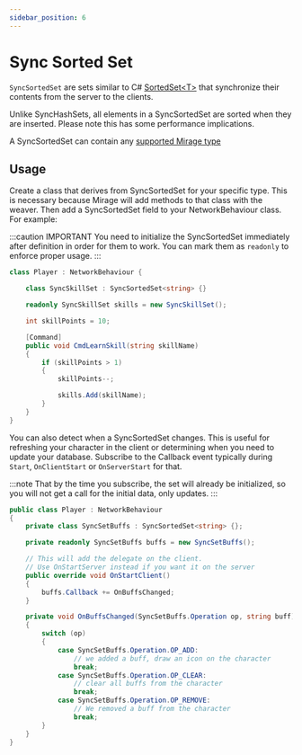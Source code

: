 ```yaml
---
sidebar_position: 6
---
```

# Sync Sorted Set

`SyncSortedSet` are sets similar to C\# [SortedSet<T\>](https://docs.microsoft.com/en-us/dotnet/api/system.collections.generic.sortedset-1) that synchronize their contents from the server to the clients.

Unlike SyncHashSets, all elements in a SyncSortedSet are sorted when they are inserted. Please note this has some performance implications.

A SyncSortedSet can contain any [supported Mirage type](/docs/guides/data-types) 

## Usage

Create a class that derives from SyncSortedSet for your specific type. This is necessary because Mirage will add methods to that class with the weaver. Then add a SyncSortedSet field to your NetworkBehaviour class. For example:

:::caution IMPORTANT
You need to initialize the SyncSortedSet immediately after definition in order for them to work. You can mark them as `readonly` to enforce proper usage.
:::

```cs
class Player : NetworkBehaviour {

    class SyncSkillSet : SyncSortedSet<string> {}

    readonly SyncSkillSet skills = new SyncSkillSet();

    int skillPoints = 10;

    [Command]
    public void CmdLearnSkill(string skillName)
    {
        if (skillPoints > 1)
        {
            skillPoints--;

            skills.Add(skillName);
        }
    }
}
```

You can also detect when a SyncSortedSet changes. This is useful for refreshing your character in the client or determining when you need to update your database. Subscribe to the Callback event typically during `Start`, `OnClientStart` or `OnServerStart` for that. 

:::note
That by the time you subscribe, the set will already be initialized, so you will not get a call for the initial data, only updates.
:::

```cs
public class Player : NetworkBehaviour
{
    private class SyncSetBuffs : SyncSortedSet<string> {};

    private readonly SyncSetBuffs buffs = new SyncSetBuffs();

    // This will add the delegate on the client.
    // Use OnStartServer instead if you want it on the server
    public override void OnStartClient()
    {
        buffs.Callback += OnBuffsChanged;
    }

    private void OnBuffsChanged(SyncSetBuffs.Operation op, string buff)
    {
        switch (op) 
        {
            case SyncSetBuffs.Operation.OP_ADD:
                // we added a buff, draw an icon on the character
                break;
            case SyncSetBuffs.Operation.OP_CLEAR:
                // clear all buffs from the character
                break;
            case SyncSetBuffs.Operation.OP_REMOVE:
                // We removed a buff from the character
                break;
        }
    }
}
```
